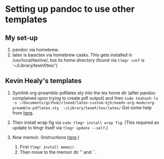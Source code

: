 # Setting up pandoc to use other templates

## My set-up
1. pandoc via homebrew.
1. latex is basictex via homebrew casks. This gets installed in /usr/local/texlive/, but its home directory (found via `tlmgr conf` is '~/Library/texmf/tex/')

## Kevin Healy's templates

1. Symlink org-preamble-pdflatex.sty into the tex home dir (after pandoc complained upon trying to create pdf output) and then `sudo texhash`:
`ln -s ~/Documents/github/cloned/latex-custom-kjh/needs-org-mode/org-preamble-pdflatex.sty  ~/Library/texmf/tex/latex/`
Got some help from [here](http://stackoverflow.com/questions/1390828/how-do-i-install-a-latex-sty-file-on-osx).

1. Then install wrap fig via
`sudo tlmgr install wrap fig`. (This required an update to tlmgr itself via `tlmgr update --self`.)

1. Now memoir. (Instructions [here](http://www.ctan.org/tex-archive/macros/latex/contrib/memoir/).)
    1. First `tlmgr install memoir`.
    2. Then move to the memoir dir '' and ``.